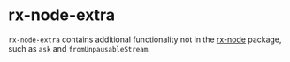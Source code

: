 # rx-node-extra

`rx-node-extra` contains additional functionality not in the [rx-node](https://www.npmjs.com/package/rx-node) package, such as `ask` and `fromUnpausableStream`.
